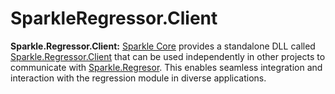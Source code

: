 # SparkleRegressor.Client

**Sparkle.Regressor.Client:** [Sparkle Core](https://github.com/norbertszsor/Sparkle.Core) provides a standalone DLL called [Sparkle.Regressor.Client](https://github.com/norbertszsor/SparkleRegressor.Client) that can be used independently in other projects to communicate with [Sparkle.Regresor](https://github.com/norbertszsor/Sparkle.Regressor). This enables seamless integration and interaction with the regression module in diverse applications.

